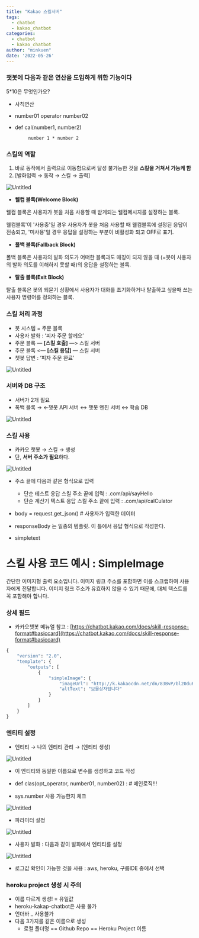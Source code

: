 ```yaml
---
title: "Kakao 스킬서버"
tags:
  - chatbot
  - kakao_chatbot
categories:
  - chatbot
  - kakao_chatbot
author: "minkuen"
date: '2022-05-26'
---
```


### 챗봇에 다음과 같은 연산을 도입하게 위한 기능이다

5*10은 무엇인가요?

- 사칙연산
- number01 operator number02
- def cal(number1, number2)
    
           number 1 * number 2
    

### 스킬의 역할

1. 바로 동작에서 출력으로 이동함으로써 달성 불가능한 것을 **스킬을 거쳐서 가능케 함**
2. [발화입력 → 동작 → 스킬 → 출력] 

![Untitled](/images/skill_server_theory/Untitled.png)

- **웰컴 블록(Welcome Block)**

웰컴 블록은 사용자가 봇을 처음 사용할 때 받게되는 웰컴메시지를 설정하는 블록.

웰컴블록'이 '사용중'일 경우 사용자가 봇을 처음 사용할 때 웰컴블록에 설정된 응답이 전송되고, '미사용'일 경우 응답을 설정하는 부분이 비활성화 되고 OFF로 표기.

- **폴백 블록(Fallback Block)**

폴백 블록은 사용자의 발화 의도가 어떠한 블록과도 매칭이 되지 않을 때 (=봇이 사용자의 발화 의도를 이해하지 못할 때)의 응답을 설정하는 블록.

- **탈출 블록(Exit Block)**

탈출 블록은 봇의 되묻기 상황에서 사용자가 대화를 초기화하거나 탈출하고 싶을때 쓰는 사용자 명령어를 정의하는 블록.

### 스킬 처리 과정

- 봇 시스템 = 주문 블록
- 사용자 발화 : ‘피자 주문 할께요’
- 주문 블록 — **[스킬 호출]** —> 스킬 서버
- 주문 블록 <— **[스킬 응답]** — 스킬 서버
- 챗봇 답변 :  ‘피자 주문 완료’

![Untitled](/images/skill_server_theory/Untitled%201.png)

### 서버와 DB 구조

- 서버가 2개 필요
- 폭백 블록 → ←챗봇 API 서버 ↔ 챗봇 엔진 서버 ↔ 학습 DB

![Untitled](/images/skill_server_theory/Untitled%202.png)

### 스킬 사용

- 카카오 챗봇 → 스킬 → 생성
- 단, **서버 주소가 필요**하다.

![Untitled](/images/skill_server_theory/Untitled%203.png)

- 주소 끝에 다음과 같은 형식으로 입력
    - 단순 테스트 응답 스킬 주소 끝에 입력 : .com/api/sayHello
    - 단순 계산기 텍스트 응답 스킬 주소 끝에 입력 : .com/api/calCulator

- body = request.get_json() # 사용자가 입력한 데이터
- responseBody 는 일종의 템플릿. 이 틀에서 응답 형식으로 작성한다.
- simpletext

# 스킬 사용 코드 예시 : **SimpleImage**

간단한 이미지형 출력 요소입니다. 이미지 링크 주소를 포함하면 이를 스크랩하여 사용자에게 전달합니다. 이미지 링크 주소가 유효하지 않을 수 있기 때문에, 대체 텍스트를 꼭 포함해야 합니다.

### **상세 필드**

- 카카오챗봇 메뉴얼 참고 : [https://chatbot.kakao.com/docs/skill-response-format#basiccard](https://chatbot.kakao.com/docs/skill-response-format#basiccard)

```python
{
    "version": "2.0",
    "template": {
        "outputs": [
            {
                "simpleImage": {
                    "imageUrl": "http://k.kakaocdn.net/dn/83BvP/bl20duRC1Q1/lj3JUcmrzC53YIjNDkqbWK/i_6piz1p.jpg",
                    "altText": "보물상자입니다"
                }
            }
        ]
    }
}
```

### 엔티티 설정

- 엔티티 → 나의 엔티티 관리 → (엔티티 생성)

![Untitled](/images/skill_server_theory/Untitled%204.png)

- 이 엔티티와 동일한 이름으로 변수를 생성하고 코드 작성
- def clas(opt_operator, number01, number02) :  # 메인로직!!!

- sys.number 사용 가능한지 체크

![Untitled](/images/skill_server_theory/Untitled%205.png)

- 파라미터 설정

![Untitled](/images/skill_server_theory/Untitled%206.png)

- 사용자 발화 : 다음과 같이 발화에서 엔티티를 설정

![Untitled](/images/skill_server_theory/Untitled%207.png)

- 로그값 확인이 가능한 것을 사용 : aws, heroku, 구름IDE 중에서 선택

### heroku project 생성 시 주의

- 이름 다르게 생성! =  유일값
- heroku-kakap-chatbot은 사용 불가
- 언더바 _ 사용불가
- 다음 3가지를 같은 이름으로 생성
    - 로컬 폴더명 == Github Repo == Heroku Project 이름